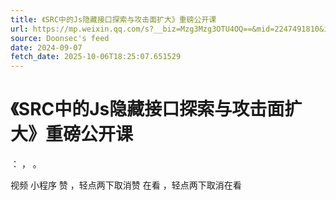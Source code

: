 ```yaml
---
title: 《SRC中的Js隐藏接口探索与攻击面扩大》重磅公开课
url: https://mp.weixin.qq.com/s?__biz=Mzg3Mzg3OTU4OQ==&mid=2247491810&idx=1&sn=62c73b4b06b218b470be06265daa1b5a
source: Doonsec's feed
date: 2024-09-07
fetch_date: 2025-10-06T18:25:07.651529
---
```


# 《SRC中的Js隐藏接口探索与攻击面扩大》重磅公开课

：
，
。

视频
小程序
赞
，轻点两下取消赞
在看
，轻点两下取消在看
